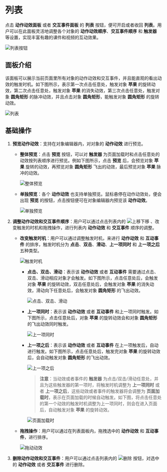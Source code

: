 # 列表

点击 **动作动效面板** 或者 **交互事件面板** 的 **列表** 按钮，便可开启或者收回 **列表**。用户可以在此面板灵活地调整各个对象的 **动作动效顺序**、**交互事件顺序** 和 **触发器** 等设置，实现丰富有趣的课件和视频的互动效果。

![列表按钮](img/listbutton.png)

## 面板介绍

该面板可以展示当前页面里所有对象的动作动效和交互事件，并且能直观的看出动效的触发时机。如下图所示，表示第一次点击任意处，触发对象 **苹果** 的旋转动效，第二次点击任意处，触发对象 **苹果** 的消失动效，第三次点击任意处，触发对象 **圆角矩形** 的脉冲动效，并且点击对象 **圆角矩形**，能触发对象 **圆角矩形** 的旋转动效。

![列表](img/list.png)

## 基础操作

1. **预览动作动效**：支持在对象编辑器内，对对象的 **动作动效** 进行预览。

    - **整体预览**：点击 **预览** 按钮，可以对 **触发器** 为页面加载时和点击任意处的动效按列表顺序进行预览。例如下图所示，点击 **预览** 后，会预览对象 **苹果** 旋转的动效，再预览对象 **圆角矩形** 飞出的动效，最后预览对象 **苹果** 脉冲的动效。

        ![整体预览](img/preview.png)

    - **单独预览**：各个 **动作动效** 也支持单独预览。鼠标悬停在动作动效处，便会出现 **预览** 的按钮，点击按钮便可在对象编辑器内预览该 **动作动效**。

        ![单独预览](img/effectpreview.png)

2. **调整动作动效和交互事件顺序**：用户可以通过点击列表内的 ![上移下移](img/updown.png) 、改变触发的时机和拖拽操作，进行列表内 **动作动效** 和 **交互事件** 顺序的调整。

    - **改变触发时机**：用户可以通过调整触发时机，来进行 **动作动效** 和 **互动事件** 的排序，触发时机分为 **点击**、**双击**、**滑动**、**上一项同时** 和 **上一项之后** 五种类型。

        ![触发时机](img/triggertime.png)

        - **点击、双击、滑动**：表示该 **动作动效** 或者 **互动事件** 需要通过点击、双击、滑动相应对象才会触发。如下图所示，点击任意处后，会触发对象 **苹果** 的旋转动效，双击任意处后，会触发对象 **苹果** 的消失动效，滑动向下任意处后，会触发对象 **圆角矩形** 的飞出动效。

            ![点击、双击、滑动](img/triggertime1.png)

        - **上一项同时**：表示该 **动作动效** 或者 **互动事件** 和上一项同时触发。如下图所示，点击任意处后，对象 **苹果** 的旋转动效会和对象 **圆角矩形** 的飞出动效同时触发。

            ![上一项同时](img/triggertime2.png)

        - **上一项之后**：表示该 **动作动效** 或者 **互动事件** 在上一项触发后，自动进行触发。如下图所示，点击任意处后，触发完对象 **苹果** 的旋转动效后，会自动触发对象 **圆角矩形** 的飞出动效。

            ![上一项之后](img/triggertime3.png)

            > **注意**：当动效或者事件的 **触发器** 为点击/双击/滑动任意处，并且为这些触发器的第一项时，将触发时机调整为 **上一项同时** 或者 **上一项之后**，这些动效或者事件的触发器将会调整为 **页面加载时**，表示在页面加载的时候自动触发。如下图，将点击任意处的第一个动效的触发时机调整为上一项同时，则会在进入页面后，自动触发对象 **苹果** 的旋转动效。

            ![页面加载时](img/triggertime4.png)

    - **拖拽操作**：用户可以通过在列表面板内，拖拽选中的 **动作动效** 和 **互动事件**，进行排序。

        ![拖动动效](img/moveeffect.png)

3. **删除动作动效和交互事件**：用户可以通过点击列表内的 ![删除](img/delete.png) 按钮，对选中的 **动作动效** 或者 **交互事件** 进行删除。
